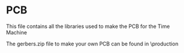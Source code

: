# PCB
This file contains all the libraries used to make the PCB for the Time Machine

The gerbers.zip file to make your own PCB can be found in \production
